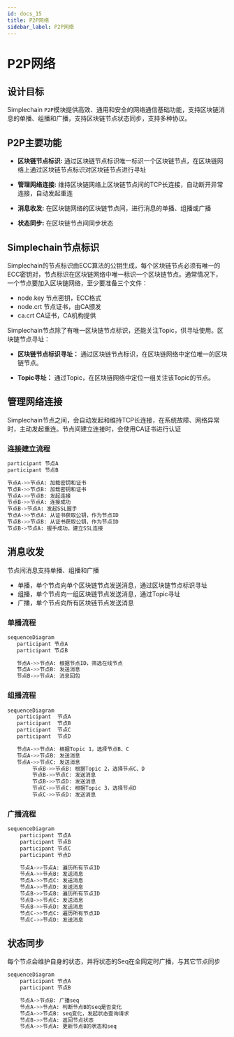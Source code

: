 ```yaml
---
id: docs_15
title: P2P网络
sidebar_label: P2P网络
---
```


# P2P网络

## 设计目标

Simplechain `P2P`模块提供高效、通用和安全的网络通信基础功能，支持区块链消息的单播、组播和广播，支持区块链节点状态同步，支持多种协议。

## P2P主要功能

- **区块链节点标识:** 通过区块链节点标识唯一标识一个区块链节点，在区块链网络上通过区块链节点标识对区块链节点进行寻址

- **管理网络连接:**  维持区块链网络上区块链节点间的TCP长连接，自动断开异常连接，自动发起重连

- **消息收发:** 在区块链网络的区块链节点间，进行消息的单播、组播或广播

- **状态同步:** 在区块链节点间同步状态

## Simplechain节点标识

Simplechain的节点标识由ECC算法的公钥生成，每个区块链节点必须有唯一的ECC密钥对，节点标识在区块链网络中唯一标识一个区块链节点。通常情况下，一个节点要加入区块链网络，至少要准备三个文件：

- node.key 节点密钥，ECC格式
- node.crt 节点证书，由CA颁发
- ca.crt CA证书，CA机构提供

Simplechain节点除了有唯一区块链节点标识，还能关注Topic，供寻址使用。区块链节点寻址：

- **区块链节点标识寻址：** 通过区块链节点标识，在区块链网络中定位唯一的区块链节点。

- **Topic寻址：** 通过Topic，在区块链网络中定位一组关注该Topic的节点。

## 管理网络连接

Simplechain节点之间，会自动发起和维持TCP长连接，在系统故障、网络异常时，主动发起重连。节点间建立连接时，会使用CA证书进行认证

### 连接建立流程

```bash
participant 节点A
participant 节点B

节点A->>节点A: 加载密钥和证书
节点B->>节点B: 加载密钥和证书
节点A->>节点B: 发起连接
节点B->>节点A: 连接成功
节点B->节点A: 发起SSL握手
节点A->>节点A: 从证书获取公钥，作为节点ID
节点B->>节点B: 从证书获取公钥，作为节点ID
节点B->节点A: 握手成功，建立SSL连接
```

## 消息收发

节点间消息支持单播、组播和广播

- 单播，单个节点向单个区块链节点发送消息，通过区块链节点标识寻址
- 组播，单个节点向一组区块链节点发送消息，通过Topic寻址
- 广播，单个节点向所有区块链节点发送消息

### 单播流程

```bash
sequenceDiagram
   participant 节点A
   participant 节点B

   节点A->>节点A: 根据节点ID，筛选在线节点
   节点A->>节点B: 发送消息
   节点B->>节点A: 消息回包
```

### 组播流程

```bash
sequenceDiagram
   participant  节点A
   participant  节点B
   participant  节点C
   participant  节点D 

   节点A->>节点A: 根据Topic 1，选择节点B、C
   节点A->>节点B: 发送消息
   节点A->>节点C: 发送消息
        节点B->>节点B: 根据Topic 2，选择节点C、D
        节点B->>节点C: 发送消息
        节点B->>节点D: 发送消息
        节点C->>节点C: 根据Topic 3，选择节点D
        节点C->>节点D: 发送消息
```

### 广播流程

```bash
sequenceDiagram
    participant 节点A
    participant 节点B
    participant 节点C
    participant 节点D

    节点A->>节点A: 遍历所有节点ID
    节点A->>节点B: 发送消息
    节点A->>节点C: 发送消息
    节点A->>节点D: 发送消息
    节点B->>节点B: 遍历所有节点ID
    节点B->>节点C: 发送消息
    节点B->>节点D: 发送消息
    节点C->>节点C: 遍历所有节点ID
    节点C->>节点D: 发送消息
```

## 状态同步

每个节点会维护自身的状态，并将状态的Seq在全网定时广播，与其它节点同步

```bash
sequenceDiagram
    participant 节点A
    participant 节点B

    节点A->节点B: 广播seq
    节点A->>节点A: 判断节点B的seq是否变化
    节点A->>节点B: seq变化，发起状态查询请求
    节点B->>节点A: 返回节点状态
    节点A->>节点A: 更新节点B的状态和seq
```